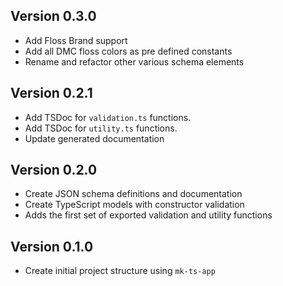 ## Version 0.3.0
- Add Floss Brand support
- Add all DMC floss colors as pre defined constants
- Rename and refactor other various schema elements

## Version 0.2.1 
- Add TSDoc for `validation.ts` functions.
- Add TSDoc for `utility.ts` functions.
- Update generated documentation

## Version 0.2.0
- Create JSON schema definitions and documentation
- Create TypeScript models with constructor validation
- Adds the first set of exported validation and utility functions

## Version 0.1.0
- Create initial project structure using `mk-ts-app`